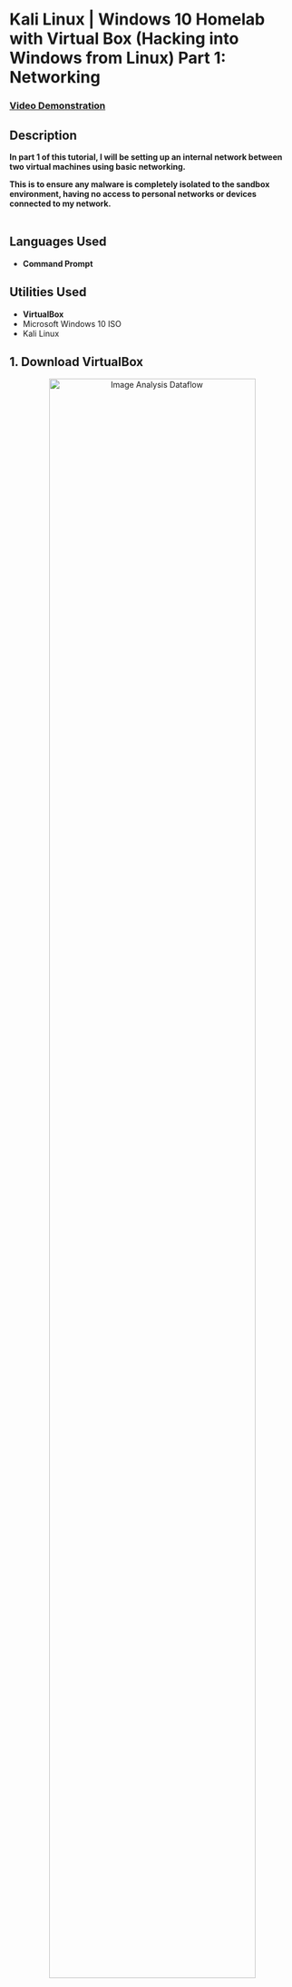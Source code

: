 <h1>Kali Linux | Windows 10 Homelab with Virtual Box (Hacking into Windows from Linux) Part 1: Networking</h1>


 ### [Video Demonstration](https://youtu.be/Zi2vE54___Q)


<h2>Description</h2>
<b>In part 1 of this tutorial, I will be setting up an internal network between two virtual machines using basic networking. 

This is to ensure any malware is completely isolated to the sandbox environment, having no access to personal networks or devices connected to my network.
</b>
<br />
<br />

<h2>Languages Used</h2>

- <b>Command Prompt</b> 

<h2>Utilities Used</h2>

- <b>VirtualBox</b>
- Microsoft Windows 10 ISO
- Kali Linux 

<h2>1. Download VirtualBox</h2>

<p align="center">
<img src="https://i.imgur.com/CGDpVTG.png" (https://imgur.com/2MViSiL) height="85%" width="85%" alt="Image Analysis Dataflow"/>
</p>

<h2>2. Download Windows 10 Media Tool</h2>
<p align="center">

<img src="https://i.imgur.com/S3MUqyx.png" height="85%" width="85%" alt="Image Analysis Dataflow"/>
</p>

<h2>3. Create an ISO using the Media Tool</h2>

<p align="center">
<img src="https://i.imgur.com/LJrvbUW.png" height="85%" width="85%" alt="Image Analysis Dataflow"/>
</p>

<h2>4. Download Kali Linux</h2>

<p align="center">
<img src="https://i.imgur.com/szPqev8.png" height="85%" width="85%" alt="Image Analysis Dataflow"/>
</p>

<h2>5. Locate ISO in Virtual Box (for Windows) > do the same for Kali, but double click the file that downloads and it will populate in VirtualBox automatically</h2>


<p align="center">
<img src="https://i.imgur.com/KHVOQKQ.png" height="85%" width="85%" alt="Image Analysis Dataflow"/>
</p>

<h2>6. Set snapshots for both Windows and Linux</h2>


<p align="center">
<img src="https://i.imgur.com/PGJ81um.png" height="85%" width="85%" alt="Image Analysis Dataflow"/>
</p>

<h2>7. Set internal network for Linux</h2>


<p align="center">
<img src="https://i.imgur.com/fTb4kSn.png" height="85%" width="85%" alt="Image Analysis Dataflow"/>
</p>

<h2>8. Set internal network for Windows</h2>


<p align="center">
<img src="https://i.imgur.com/sES8GAo.png" height="85%" width="85%" alt="Image Analysis Dataflow"/>
</p>

<h2>9. Set up Windows 10 Pro</h2>


<p align="center">
<img src="https://i.imgur.com/nFuj56x.png" height="85%" width="85%" alt="Image Analysis Dataflow"/>
</p>

<h2>10. Set static IP in Windows to 192.168.20.10</h2>


<p align="center">
<img src="https://i.imgur.com/PFdkv7U.png" height="85%" width="85%" alt="Image Analysis Dataflow"/>
</p>

<h2>11. Set static IP in Linux to 192.168.20.11 > set Netmask at 24</h2>


<p align="center">
<img src="https://i.imgur.com/VqTS7B3.png" height="85%" width="85%" alt="Image Analysis Dataflow"/>
</p>

<h2>12. Ping Linux from Windows to confirm both are connected | NOTE: if you try to ping from Linux at this point, it won't go through because the firewall is enabled for Windows. Don't disable as we need it running for Part 2, so just ping from Linux.</h2>
<p align="center">
<img src="https://i.imgur.com/35Zb42j.png" height="85%" width="85%" alt="Image Analysis Dataflow"/>
</p>


<!--
 ```diff
- text in red
+ text in green
! text in orange
# text in gray
@@ text in purple (and bold)@@
```
--!>
